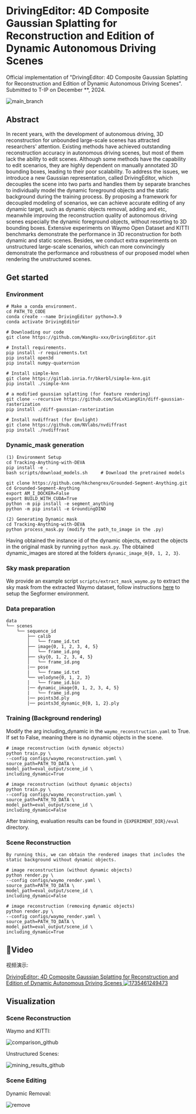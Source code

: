 # DrivingEditor: 4D Composite Gaussian Splatting for Reconstruction and Edition of Dynamic Autonomous Driving Scenes
Official implementation of "DrivingEditor: 4D Composite Gaussian Splatting for Reconstruction and Edition of Dynamic Autonomous Driving Scenes". Submitted to T-IP on December **, 2024.

![main_branch](https://github.com/user-attachments/assets/48782666-ff6a-44d7-adcc-8c763c6ae76a)

## Abstract

In recent years, with the development of autonomous driving, 3D reconstruction for unbounded large-scale scenes has attracted researchers' attention. Existing methods have achieved outstanding reconstruction accuracy in autonomous driving scenes, but most of them lack the ability to edit scenes. Although some methods have the capability to edit scenarios, they are highly dependent on manually annotated 3D bounding boxes, leading to their poor scalability. To address the issues, we introduce a new Gaussian representation, called DrivingEditor, which decouples the scene into two parts and handles them by separate branches to individually model the dynamic foreground objects and the static background during the training process. By proposing a framework for decoupled modeling of scenarios, we can achieve accurate editing of any dynamic target, such as dynamic objects removal, adding and etc, meanwhile improving the reconstruction quality of autonomous driving scenes especially the dynamic foreground objects, without resorting to 3D bounding boxes. Extensive experiments on Waymo Open Dataset and KITTI benchmarks demonstrate the performance in 3D reconstruction for both dynamic and static scenes. Besides, we conduct extra experiments on unstructured large-scale scenarios, which can more convincingly demonstrate the performance and robustness of our proposed model when rendering the unstructured scenes.

## Get started
### Environment
```
# Make a conda environment.
cd PATH_TO_CODE
conda create --name DrivingEditor python=3.9
conda activate DrivingEditor

# Downloading our code
git clone https://github.com/WangXu-xxx/DrivingEditor.git

# Install requirements.
pip install -r requirements.txt
pip install open3d
pip install numpy-quaternion

# Install simple-knn
git clone https://gitlab.inria.fr/bkerbl/simple-knn.git
pip install ./simple-knn

# a modified gaussian splatting (for feature rendering)
git clone --recursive https://github.com/SuLvXiangXin/diff-gaussian-rasterization
pip install ./diff-gaussian-rasterization

# Install nvdiffrast (for Envlight)
git clone https://github.com/NVlabs/nvdiffrast
pip install ./nvdiffrast
```

### Dynamic_mask generation
```
(1) Environment Setup
cd Tracking-Anything-with-DEVA
pip install -e .
bash scripts/download_models.sh     # Download the pretrained models

git clone https://github.com/hkchengrex/Grounded-Segment-Anything.git
cd Grounded-Segment-Anything
export AM_I_DOCKER=False
export BUILD_WITH_CUDA=True
python -m pip install -e segment_anything
python -m pip install -e GroundingDINO

(2) Generating Dynamic mask
cd Tracking-Anything-with-DEVA
python process_mask.py (modify the path_to_image in the .py)

```
Having obtained the instance id of the dynamic objects, extract the objects in the original mask by running `python mask.py`. The obtained dynamic_images are stored at the folders `dynamic_image_0{0, 1, 2, 3}`.

### Sky mask preparation

We provide an example script `scripts/extract_mask_waymo.py` to extract the sky mask from the extracted Waymo dataset, follow instructions [here](https://github.com/PJLab-ADG/neuralsim/blob/main/dataio/autonomous_driving/waymo/README.md#extract-mask-priors----for-sky-pedestrian-etc) to setup the Segformer environment.

### Data preparation
```
data
└── scenes
    └── sequence_id
        ├── calib
        │   └── frame_id.txt
        ├── image{0, 1, 2, 3, 4, 5}
        │   └── frame_id.png
        ├── sky{0, 1, 2, 3, 4, 5}
        │   └── frame_id.png
        |── pose
        |   └── frame_id.txt
        └── velodyne{0, 1, 2, 3}
        │   └── frame_id.bin
        |── dynamic_image{0, 1, 2, 3, 4, 5}
        |   └── frame_id.png
        |── points3d.ply
        |── points3d_dynamic_0{0, 1, 2}.ply
```

### Training (Background rendering)
Modify the arg including_dynamic in the `waymo_reconstruction.yaml` to True.
If set to False, meaning there is no dynamic objects in the scene.

```
# image reconstruction (with dynamic objects)
python train.py \
--config configs/waymo_reconstruction.yaml \
source_path=PATH_TO_DATA \
model_path=eval_output/scene_id \
including_dynamic=True

# image reconstruction (without dynamic objects)
python train.py \
--config configs/waymo_reconstruction.yaml \
source_path=PATH_TO_DATA \
model_path=eval_output/scene_id \
including_dynamic=False
```
After training, evaluation results can be found in `{EXPERIMENT_DIR}/eval` directory.

### Scene Reconstruction

```
By running this, we can obtain the rendered images that includes the static background without dynamic objects.

# image reconstruction (without dynamic objects)
python render.py \
--config configs/waymo_render.yaml \
source_path=PATH_TO_DATA \
model_path=eval_output/scene_id \
including_dynamic=False

# image reconstruction (removing dynamic objects)
python render.py \
--config configs/waymo_render.yaml \
source_path=PATH_TO_DATA \
model_path=eval_output/scene_id \
including_dynamic=True
```
## 🎥Video

视频演示:
 
[DrivingEditor: 4D Composite Gaussian Splatting for Reconstruction and Edition of Dynamic Autonomous Driving Scenes 
![1735461249473](https://github.com/user-attachments/assets/6e9351ff-e7ce-419b-afdc-5d312aef1e08)](https://youtu.be/dphhu2mNeyQ?si=ebsS6i-X9zZ5phVX)

## Visualization

### Scene Reconstruction

Waymo and KITTI:

![comparison_github](https://github.com/user-attachments/assets/0518ba14-c7ba-4410-91de-93094ccbd335)

Unstructured Scenes:

![mining_results_github](https://github.com/user-attachments/assets/b6a5a18c-b553-46f2-a718-18282b8fdb86)

### Scene Editing

Dynamic Removal:

![remove](https://github.com/user-attachments/assets/5f231741-bccc-4ae4-9f29-1692003e74db)
